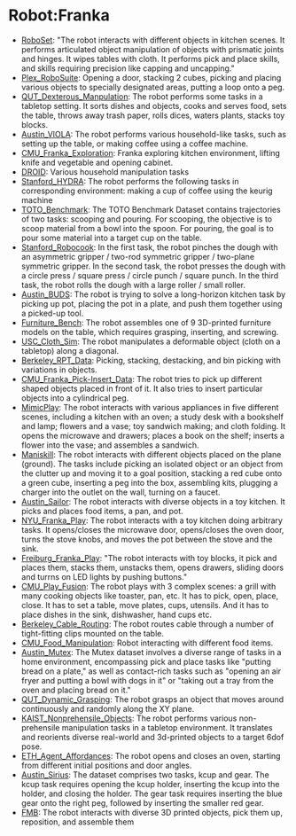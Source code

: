 # Robot:Franka

- [RoboSet](https://github.com/youliangtan/oxe_contrib/tree/main/pages/datasets/roboset.md): "The robot interacts with different objects in kitchen scenes. It performs articulated object manipulation of objects with prismatic joints and hinges. It wipes tables with cloth. It performs pick and place skills, and skills requiring precision like capping and uncapping."
- [Plex_RoboSuite](https://github.com/youliangtan/oxe_contrib/tree/main/pages/datasets/plex_robosuite.md): Opening a door, stacking 2 cubes, picking and placing various objects to specially designated areas, putting a loop onto a peg.
- [QUT_Dexterous_Manpulation](https://github.com/youliangtan/oxe_contrib/tree/main/pages/datasets/qut_dexterous_manpulation.md): The robot performs some tasks in a tabletop setting. It sorts dishes and objects, cooks and serves food, sets the table, throws away trash paper, rolls dices, waters plants, stacks toy blocks.
- [Austin_VIOLA](https://github.com/youliangtan/oxe_contrib/tree/main/pages/datasets/viola.md): The robot performs various household-like tasks, such as setting up the table, or making coffee using a coffee machine. 
- [CMU_Franka_Exploration](https://github.com/youliangtan/oxe_contrib/tree/main/pages/datasets/cmu_franka_exploration_dataset_converted_externally_to_rlds.md): Franka exploring kitchen environment, lifting knife and vegetable and opening cabinet.
- [DROID](https://github.com/youliangtan/oxe_contrib/tree/main/pages/datasets/droid.md): Various household manipulation tasks
- [Stanford_HYDRA](https://github.com/youliangtan/oxe_contrib/tree/main/pages/datasets/stanford_hydra_dataset_converted_externally_to_rlds.md): The robot performs the following tasks in corresponding environment: making a cup of coffee using the keurig machine
- [TOTO_Benchmark](https://github.com/youliangtan/oxe_contrib/tree/main/pages/datasets/toto.md): The TOTO Benchmark Dataset contains trajectories of two tasks: scooping and pouring. For scooping, the objective is to scoop material from a bowl into the spoon. For pouring, the goal is to pour some material into a target cup on the table. 
- [Stanford_Robocook](https://github.com/youliangtan/oxe_contrib/tree/main/pages/datasets/stanford_robocook_converted_externally_to_rlds.md): In the first task, the robot pinches the dough with an asymmetric gripper / two-rod symmetric gripper / two-plane symmetric gripper. In the second task, the robot presses the dough with a circle press / square press / circle punch / square punch. In the third task, the robot rolls the dough with a large roller / small roller.
- [Austin_BUDS](https://github.com/youliangtan/oxe_contrib/tree/main/pages/datasets/austin_buds_dataset_converted_externally_to_rlds.md): The robot is trying to solve a long-horizon kitchen task by picking up pot, placing the pot in a plate, and push them together using a picked-up tool.
- [Furniture_Bench](https://github.com/youliangtan/oxe_contrib/tree/main/pages/datasets/furniture_bench_dataset_converted_externally_to_rlds.md): The robot assembles one of 9 3D-printed furniture models on the table, which requires grasping, inserting, and screwing.
- [USC_Cloth_Sim](https://github.com/youliangtan/oxe_contrib/tree/main/pages/datasets/usc_cloth_sim_converted_externally_to_rlds.md): The robot manipulates a deformable object (cloth on a tabletop) along a diagonal.
- [Berkeley_RPT_Data](https://github.com/youliangtan/oxe_contrib/tree/main/pages/datasets/berkeley_rpt_converted_externally_to_rlds.md): Picking, stacking, destacking, and bin picking with variations in objects.
- [CMU_Franka_Pick-Insert_Data](https://github.com/youliangtan/oxe_contrib/tree/main/pages/datasets/iamlab_cmu_pickup_insert_converted_externally_to_rlds.md): The robot tries to pick up different shaped objects placed in front of it. It also tries to insert particular objects into a cylindrical peg.
- [MimicPlay](https://github.com/youliangtan/oxe_contrib/tree/main/pages/datasets/mimicplay.md): The robot interacts with various appliances in five different scenes, including a kitchen with an oven; a study desk with a bookshelf and lamp; flowers and a vase; toy sandwich making; and cloth folding. It opens the microwave and drawers; places a book on the shelf; inserts a flower into the vase; and assembles a sandwich.
- [Maniskill](https://github.com/youliangtan/oxe_contrib/tree/main/pages/datasets/maniskill_dataset_converted_externally_to_rlds.md): The robot interacts with different objects placed on the plane (ground). The tasks include picking an isolated object or an object from the clutter up and moving it to a goal position, stacking a red cube onto a green cube, inserting a peg into the box, assembling kits, plugging a charger into the outlet on the wall, turning on a faucet.
- [Austin_Sailor](https://github.com/youliangtan/oxe_contrib/tree/main/pages/datasets/austin_sailor_dataset_converted_externally_to_rlds.md): The robot interacts with diverse objects in a toy kitchen. It picks and places food items, a pan, and pot.
- [NYU_Franka_Play](https://github.com/youliangtan/oxe_contrib/tree/main/pages/datasets/nyu_franka_play_dataset_converted_externally_to_rlds.md): The robot interacts with a toy kitchen doing arbitrary tasks. It opens/closes the microwave door, opens/closes the oven door, turns the stove knobs, and moves the pot between the stove and the sink.
- [Freiburg_Franka_Play](https://github.com/youliangtan/oxe_contrib/tree/main/pages/datasets/taco_play.md): "The robot interacts with toy blocks, it pick and places them, stacks them, unstacks them, opens drawers, sliding doors and turrns on LED lights by pushing buttons."
- [CMU_Play_Fusion](https://github.com/youliangtan/oxe_contrib/tree/main/pages/datasets/cmu_play_fusion.md): The robot plays with 3 complex scenes: a grill with many cooking objects like toaster, pan, etc. It has to pick, open, place, close. It  has to set a table, move plates, cups, utensils. And it has to place dishes in the sink, dishwasher, hand cups etc. 
- [Berkeley_Cable_Routing](https://github.com/youliangtan/oxe_contrib/tree/main/pages/datasets/berkeley_cable_routing.md): The robot routes cable through a number of tight-fitting clips mounted on the table.
- [CMU_Food_Manipulation](https://github.com/youliangtan/oxe_contrib/tree/main/pages/datasets/cmu_food_manipulation.md): Robot interacting with different food items.
- [Austin_Mutex](https://github.com/youliangtan/oxe_contrib/tree/main/pages/datasets/utaustin_mutex.md): The Mutex dataset involves a diverse range of tasks in a home environment, encompassing pick and place tasks like "putting bread on a plate," as well as contact-rich tasks such as "opening an air fryer and putting a bowl with dogs in it" or "taking out a tray from the oven and placing bread on it."
- [QUT_Dynamic_Grasping](https://github.com/youliangtan/oxe_contrib/tree/main/pages/datasets/qut_dynamic_grasping.md): The robot grasps an object that moves around continuously and randomly along the XY plane. 
- [KAIST_Nonprehensile_Objects](https://github.com/youliangtan/oxe_contrib/tree/main/pages/datasets/kaist_nonprehensile_converted_externally_to_rlds.md): The robot performs various non-prehensile manipulation tasks in a tabletop environment. It translates and reorients diverse real-world and 3d-printed objects to a target 6dof pose.
- [ETH_Agent_Affordances](https://github.com/youliangtan/oxe_contrib/tree/main/pages/datasets/eth_agent_affordances.md): The robot opens and closes an oven, starting from different initial positions and door angles.
- [Austin_Sirius](https://github.com/youliangtan/oxe_contrib/tree/main/pages/datasets/austin_sirius_dataset_converted_externally_to_rlds.md): The dataset comprises two tasks, kcup and gear. The kcup task requires opening the kcup holder, inserting the kcup into the holder, and closing the holder. The gear task requires inserting the blue gear onto the right peg, followed by inserting the smaller red gear.
- [FMB](https://github.com/youliangtan/oxe_contrib/tree/main/pages/datasets/fmb.md): The robot interacts with diverse 3D printed objects, pick them up, reposition, and assemble them